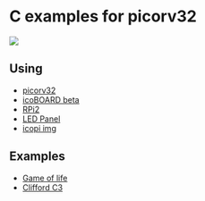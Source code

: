 # C examples for picorv32

![][main]

## Using

 * [picorv32](https://github.com/cliffordwolf/picorv32)
 * [icoBOARD beta](http://icoboard.org/icoboard-beta.html)
 * [RPi2](https://www.raspberrypi.org/products/raspberry-pi-2-model-b)
 * [LED Panel](http://bikerglen.com/projects/lighting/led-panel-1up/#The_LED_Panel)
 * [icopi img](https://mega.nz/#!U9cFBLLL!76Cuk1Tsltauhz_BKtxUNvf7VXbXZZ260sgM2DNnB5s)

## Examples

 * [Game of life](app_game_of_life/)
 * [Clifford C3](http://svn.clifford.at/handicraft/2015/c3demo/)

[main]: images/main.jpg
